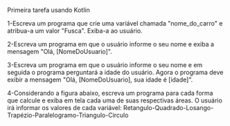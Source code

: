 Primeira tarefa usando Kotlin

1-Escreva um programa que crie uma variável chamada "nome_do_carro" e atribua-a um valor "Fusca". Exiba-a ao usuário.

2-Escreva um programa em que o usuário informe o seu nome e exiba a mensagem "Olá, [NomeDoUsuario]".

3-Escreva um programa em que o usuário informe o seu nome e em seguida o programa perguntará a idade do usuário.
Agora o programa deve exibir a mensagem "Olá, [NomeDoUsuario], sua idade é [idade]".

4-Considerando a figura abaixo, escreva um programa para cada forma que calcule e exiba em tela cada uma de suas respectivas áreas.
O usuário irá informar os valores de cada variável:
Retangulo-Quadrado-Losango-Trapézio-Paralelogramo-Triangulo-Circulo
